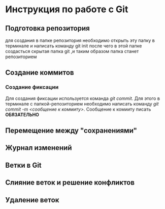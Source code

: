 # Инструкция по работе с Git

## Подготовка репозитория
для создания в папке репозитория необходимо открыть эту папку в терминале и написать команду git init после чего в этой папке создасться скрытая папка git ,и таким образом папка станет репозиторием
## Создание коммитов

### Создание фиксации
Для создания фиксации используется команда *git commit*. Для этого в терминале с папкой-репозиторием необходимо написать команду *git commit -m <сообщение к коммиту>*. Сообщение к комииту писать **ОБЯЗАТЕЛЬНО**

## Перемещение между "сохранениями"

## Журнал изменений

## Ветки в Git

## Слияние веток и решение конфликтов

## Удаление веток